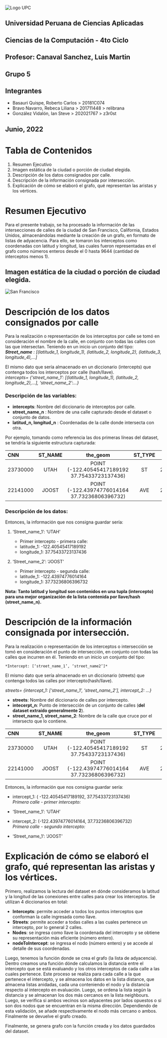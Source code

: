![Logo UPC]()
## Universidad Peruana de Ciencias Aplicadas
## Ciencias de la Computación - 4to Ciclo
## Profesor: Canaval Sanchez, Luis Martin
## Grupo 5
## Integrantes
* Basauri Quispe, Roberto Carlos > 20181C074 
* Bravo Navarro, Rebeca Liliana > 201711448 > relibrana
* González Vidalón, Ian Steve > 202021767 > z3r0st
## Junio, 2022

# Tabla de Contenidos
1. Resumen Ejecutivo
2. Imagen estática de la ciudad o porción de ciudad elegida.
3. Descripción de los datos consignados por calle.
4. Descripción de la información consignada por intersección.
5. Explicación de cómo se elaboró el grafo, qué representan las aristas y los vértices.

# Resumen Ejecutivo
Para el presente trabajo, se ha procesado la información de las intersecciones de calles de la ciudad de San Francisco, California, Estados Unidos, almacenándolas mediante la creación de un grafo, en formato de listas de adyacencia. Para ello, se tomaron los interceptos como coordenadas con latitud y longitud, las cuales fueron representadas en el grafo como números enteros desde el 0 hasta 9644 (cantidad de interceptos menos 1).

## Imagen estática de la ciudad o porción de ciudad elegida.
![San Francisco]()

# Descripción de los datos consignados por calle
Para la realización o representación de los interceptos por calle se tomó en consideración el nombre de la calle, en conjunto con todas las calles con las que intersectan. Teniendo en un inicio un conjunto del tipo:<br>
***Street_name** : [(latitude_1, longitude_1), (latitude_2, longitude_2), (latitude_3, longitude_4),...]*

El mismo dato que sería almacenado en un diccionario (intercepts) que contenga todos los interceptos por calle (hash/llave).<br>
*intercepts= {‘street_name_1’: [(latitude_1, longitude_1), (latitude_2, longitude_2),...], ‘street_name_2’:…}*

### Descripción de las variables:
* **intercepts**: Nombre del diccionario de interceptos por calle.
* **street_name_n** : Nombre de una calle capturado desde el dataset o conjunto de datos.
* **latitud_n, longitud_n** : Coordenadas de la calle donde intersecta con otra.

Por ejemplo, tomando como referencia las dos primeras líneas del dataset, se tendría la siguiente estructura capturada:

| CNN | ST_NAME | the_geom | ST_TYPE | CNNTEXT |
|:----|:-------:|:--------:|:-------:|-------:|
| 23730000 | UTAH | POINT (-122.40545417189192 37.75433723137436) | ST | 23730000 |
| 22141000 | JOOST | POINT (-122.43974776014164 37.73236806396732) | AVE | 22141000 |

### Descripción de los datos:
Entonces, la información que nos consigna guardar sería:

1. ‘Street_name_1’: ‘UTAH’
	+ Primer intercepto - primera calle:
	+ latitude_1: -122.40545417189192
	+ longitude_1: 37.75433723137436
	
2. ‘Street_name_2’: ‘JOOST’
	+ Primer intercepto - segunda calle:
	+ latitude_1: -122.43974776014164
	+ longitude_1: 37.73236806396732

**Nota: Tanto latitud y longitud son contenidos en una tupla (intercepto) para una mejor organización de la lista contenida por llave/hash (street_name_n).**

# Descripción de la información consignada por intersección.

Para la realización o representación de los interceptos o intersección se tomó en consideración el punto de intersección, en conjunto con todas las calles que incurren en él. Teniendo en un inicio un conjunto del tipo:

	*Intercept: [‘street_name_1’, ‘street_name2’]*
	
El mismo dato que sería almacenado en un diccionario (streets) que contenga todos las calles por intercepto(hash/llave).

*streets= {intercept_1: [‘street_name_1’, ‘street_name_2’], intercept_2: …}*
+ **streets**: Nombre del diccionario de calles por intercepto.
+ **intecerpt_n**: Punto de intersección de un conjunto de calles (**del dataset extraído generalmente 2**).
+ **street_name_1, street_name_2**: Nombre de la calle que cruce por el intersecto que lo contiene.

| CNN | ST_NAME | the_geom | ST_TYPE | CNNTEXT |
|:----|:-------:|:--------:|:-------:|-------:|
| 23730000 | UTAH | POINT (-122.40545417189192 37.75433723137436) | ST | 23730000 |
| 22141000 | JOOST | POINT (-122.43974776014164 37.73236806396732) | AVE | 22141000 |

Entonces, la información que nos consigna guardar sería:
* intercept_1: ( -122.40545417189192, 37.75433723137436)<br>
*Primera calle - primer intercepto:*<br>
* ‘Street_name_1’: ‘UTAH’

* intercept_2: (-122.43974776014164, 37.73236806396732)<br>
*Primera calle - segundo intercepto:*<br>
* ‘Street_name_1’: ‘JOOST’

# Explicación de cómo se elaboró el grafo, qué representan las aristas y los vértices.

Primero, realizamos la lectura del dataset en dónde consideramos la latitud y la longitud de las conexiones entre calles para crear los interceptos. Se utilizan 4 diccionarios en total: 
* **Intercepts**: permite acceder a todos los puntos interceptos que conforman la calle ingresada como llave.
* **Streets**: permite acceder a todas calles a las cuales pertenece un intercepto, por lo general 2 calles.
* **Nodes**: se ingresa como llave la coordenada del intercepto y se obtiene su representación más eficiente (número entero).
* **nodeToIntercept**: se ingresa el nodo (número entero) y se accede al detalle de sus coordenadas.

Luego, tenemos la función donde se crea el grafo (la lista de adyacencia). Dentro creamos una función dónde calculamos la distancia entre el intercepto que se está evaluando y los otros interceptos de cada calle a las cuales pertenece. Este proceso se realiza para cada calle a la que pertenece el intercepto, y se almacena los datos en la lista distance, que almacena listas anidadas, cada una conteniendo el nodo y la distancia respecto al intercepto en evaluación. Luego, se ordena la lista según la distancia y se almacenan los dos más cercanos en la lista neighbours. Luego, se verifica si ambos vecinos son adyacentes por lados opuestos o si son dos nodos que se encuentran en la misma dirección. Dependiendo de esta validación, se añade respectivamente el nodo más cercano o ambos. Finalmente se devuelve el grafo creado.

Finalmente, se genera grafo con la función creada y los datos guardados del dataset.

